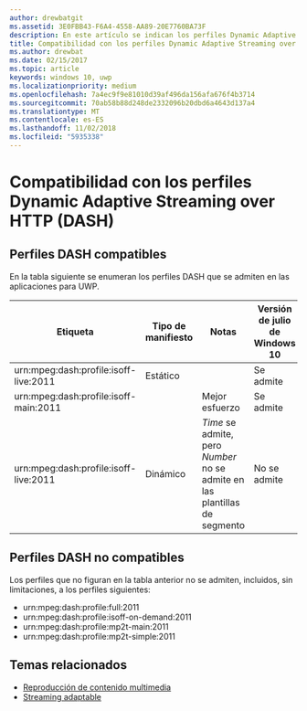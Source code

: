 ```yaml
---
author: drewbatgit
ms.assetid: 3E0FBB43-F6A4-4558-AA89-20E7760BA73F
description: En este artículo se indican los perfiles Dynamic Adaptive Streaming over HTTP (DASH) compatibles con las aplicaciones para UWP.
title: Compatibilidad con los perfiles Dynamic Adaptive Streaming over HTTP (DASH)
ms.author: drewbat
ms.date: 02/15/2017
ms.topic: article
keywords: windows 10, uwp
ms.localizationpriority: medium
ms.openlocfilehash: 7a4ec9f9e81010d39af496da156afa676f4b3714
ms.sourcegitcommit: 70ab58b88d248de2332096b20dbd6a4643d137a4
ms.translationtype: MT
ms.contentlocale: es-ES
ms.lasthandoff: 11/02/2018
ms.locfileid: "5935338"
---
```

# <a name="dynamic-adaptive-streaming-over-http-dash-profile-support"></a>Compatibilidad con los perfiles Dynamic Adaptive Streaming over HTTP (DASH)


## <a name="supported-dash-profiles"></a>Perfiles DASH compatibles
En la tabla siguiente se enumeran los perfiles DASH que se admiten en las aplicaciones para UWP.

|Etiqueta | Tipo de manifiesto | Notas|Versión de julio de Windows 10|Windows 10, versión 1511|Windows 10, versión 1607 |Windows 10, versión 1607 |Windows 10, versión 1703|
|----------------|------|-------|-----------|--------------|---------|-------|--------|
|urn:mpeg&#58;dash:profile:isoff-live:2011 | Estático |     |Se admite            |  Se admite              | Se admite        |Se admite| Compatible|
|urn:mpeg&#58;dash:profile:isoff-main:2011 |        | Mejor esfuerzo | Se admite            |  Se admite              | Se admite        |Se admite| Compatible|
|urn:mpeg&#58;dash:profile:isoff-live:2011 | Dinámico | $Time$ se admite, pero $Number$ no se admite en las plantillas de segmento | No se admite            | No se admite              | No se admite        |No se admite| Compatible|


## <a name="unsupported-dash-profiles"></a>Perfiles DASH no compatibles
Los perfiles que no figuran en la tabla anterior no se admiten, incluidos, sin limitaciones, a los perfiles siguientes:

* urn:mpeg&#58;dash:profile:full:2011
* urn:mpeg&#58;dash:profile:isoff-on-demand:2011
* urn:mpeg&#58;dash:profile:mp2t-main:2011
* urn:mpeg&#58;dash:profile:mp2t-simple:2011


## <a name="related-topics"></a>Temas relacionados

* [Reproducción de contenido multimedia](media-playback.md)
* [Streaming adaptable](adaptive-streaming.md)
 

 




